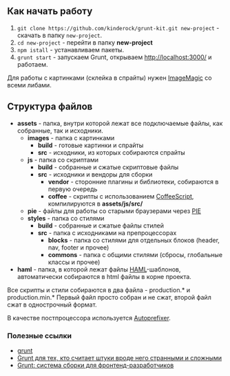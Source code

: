 ## Как начать работу

1. `git clone https://github.com/kinderock/grunt-kit.git new-project` - cкачать в папку `new-project`.
2. `cd new-project` - перейти в папку **new-project**
3. `npm istall` - устанавливаем пакеты.
4. `grunt start` - запускаем Grunt, открываем [http://localhost:3000/](http://localhost:3000/) и работаем.

Для работы с картинками (склейка в спрайты) нужен [ImageMagic](http://www.imagemagick.org/) со всеми либами.


## Структура файлов

- **assets** - папка, внутри которой лежат все подключаемые файлы, как собранные, так и исходники.
  - **images** - папка с картинками
    - **build** - готовые картинки и спрайты
    - **src** - исходники, из которых собираются спрайты
  - **js** - папка со скриптами
    - **build** - собранные и сжатые скриптовые файлы
    - **src** - исходники и вендоры для сборки
      - **vendor** - сторонние плагины и библиотеки, собираются в первую очередь
      - **coffee** - скрипты с использованием [CoffeeScript](http://cidocs.ru/coffeescript/), компилируются в **assets/js/src/**
  - **pie** - файлы для работы со старыми браузерами через [PIE](http://css3pie.com/)
  - **styles** - папка со стилями
    - **build** - собранные и сжатые файлы стилей
    - **src** - папка с исходниками на препроцессорах
      - **blocks** - папка со стилями для отдельных блоков (header, nav, footer и прочее)
      - **commons** - папка с общими стилями (сбросы, глобальные классы и прочее)
- **haml** - папка, в которой лежат файлы [HAML](http://haml.info/)-шаблонов, автоматически собираются в html файлы в корне проекта.

Все скрипты и стили собираются в два файла - production.* и production.min.*
Первый файл просто собран и не сжат, второй файл сжат в однострочный формат.

В качестве постпроцессора используется [Autoprefixer](https://github.com/postcss/autoprefixer).

### Полезные ссылки

* [grunt](http://gruntjs.com/)
* [Grunt для тех, кто считает штуки вроде него странными и сложными](http://frontender.info/grunt-is-not-weird-and-hard/)
* [Grunt: система сборки для фронтенд-разработчиков](http://sapegin.ru/pres/grunt/)
